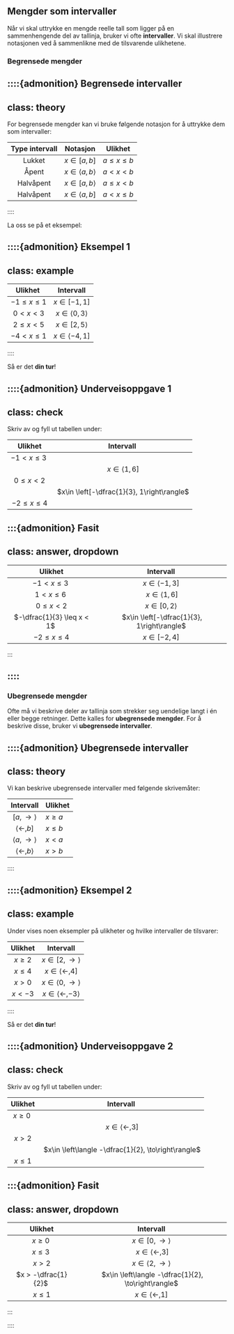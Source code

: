 
## Mengder som intervaller
Når vi skal uttrykke en mengde reelle tall som ligger på en sammenhengende del av tallinja, bruker vi ofte **intervaller**. Vi skal illustrere notasjonen ved å sammenlikne med de tilsvarende ulikhetene.

### Begrensede mengder

::::{admonition} Begrensede intervaller
---
class: theory
---

For begrensede mengder kan vi bruke følgende notasjon for å uttrykke dem som intervaller:


| Type intervall | Notasjon | Ulikhet |
| :---: | :---: | :---: |
| Lukket | $x \in [a, b]$ | $a \leq x \leq b$ |
| Åpent | $x \in \langle a, b\rangle$ | $a < x < b$ |
| Halvåpent | $x \in [a, b\rangle$| $a \leq x < b$ |
| Halvåpent | $x \in \langle a, b]$| $a < x \leq b$ |

::::

La oss se på et eksempel:


::::{admonition} Eksempel 1
---
class: example
---

| Ulikhet | Intervall |
|:---:|:---:|
| $-1 \leq x \leq 1$ | $x\in [-1, 1]$ |
| $0 < x < 3$ | $x\in \langle 0, 3\rangle$ |
| $2 \leq x < 5$ | $x\in [2, 5\rangle$ |
| $-4 < x \leq 1$ | $x\in \langle -4, 1]$ |

::::

Så er det **din tur**!

::::{admonition} Underveisoppgave 1
---
class: check
---
Skriv av og fyll ut tabellen under:

| Ulikhet | Intervall |
|:---:|:---:|
| $-1 < x \leq 3$ | |
| | $x\in \langle 1, 6]$ |
| $0 \leq x < 2$ |  |
| | $x\in \left[-\dfrac{1}{3}, 1\right\rangle$ |
| $-2 \leq x \leq 4$ |  |


:::{admonition} Fasit
---
class: answer, dropdown
---

| Ulikhet | Intervall |
|:---:|:---:|
| $-1 < x \leq 3$ | $x \in \langle -1, 3]$ |
| $1 < x \leq 6$ | $x\in \langle 1, 6]$ |
| $0 \leq x < 2$ | $x \in [0, 2\rangle$ |
| $-\dfrac{1}{3} \leq x < 1$ | $x\in \left[-\dfrac{1}{3}, 1\right\rangle$ |
| $-2 \leq x \leq 4$ |  $x \in [-2, 4]$ |

:::


::::
---

### Ubegrensede mengder
Ofte må vi beskrive deler av tallinja som strekker seg uendelige langt i én eller begge retninger. Dette kalles for **ubegrensede mengder**. For å beskrive disse, bruker vi **ubegrensede intervaller**.


::::{admonition} Ubegrensede intervaller
---
class: theory
---
Vi kan beskrive ubegrensede intervaller med følgende skrivemåter:


| Intervall | Ulikhet |
| :---: | --- |
| $[a, \to\rangle$ | $x \geq a$ |
| $\langle \gets, b]$ | $x \leq b$ |
| $\langle a, \to\rangle$ | $x < a$|
| $\langle \gets, b\rangle$ | $x > b$ |

::::


::::{admonition} Eksempel 2
---
class: example
---
Under vises noen eksempler på ulikheter og hvilke intervaller de tilsvarer:

| Ulikhet | Intervall |
| :---: | :---: |
| $x \geq 2$ | $x\in [2, \to\rangle$ |
| $x \leq 4$ | $x\in \langle \gets, 4]$ |
| $x > 0$ | $x\in \langle 0, \to\rangle$ |
| $x < -3$ | $x\in \langle \gets, -3\rangle$ |


::::

Så er det **din tur**!


::::{admonition} Underveisoppgave 2
---
class: check
---
Skriv av og fyll ut tabellen under:


| Ulikhet | Intervall |
|:---:|:---:|
| $x \geq 0$ | |
| | $x\in \langle \gets, 3]$ |
| $x > 2$ |  |
| | $x\in \left\langle -\dfrac{1}{2}, \to\right\rangle$ |
| $x \leq 1$ |  |

:::{admonition} Fasit
---
class: answer, dropdown
---

| Ulikhet | Intervall |
|:---:|:---:|
| $x \geq 0$ | $x \in [0, \to \rangle$ |
| $x \leq 3$ | $x\in \langle \gets, 3]$ |
| $x > 2$ | $x \in \langle 2, \to \rangle$ |
| $x > -\dfrac{1}{2}$ | $x\in \left\langle -\dfrac{1}{2}, \to\right\rangle$ |
| $x \leq 1$ | $x \in \langle \gets, 1]$ |

:::

::::